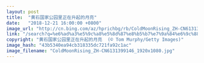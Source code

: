 ```yaml
---
layout: post
title:  "黄石国家公园里正在升起的月亮"
date:   "2018-12-21 16:00:00 +0800"
image_url: "http://cn.bing.com/az/hprichbg/rb/ColdMoonRising_ZH-CN6131399146_1920x1080.jpg"
link: "/search?q=%e6%ad%a3%e5%9c%a8%e5%8d%87%e8%b5%b7%e7%9a%84%e6%9c%88%e4%ba%ae+&form=hpcapt&mkt=zh-cn"
copyright: "黄石国家公园里正在升起的月亮  (© Tom Murphy/Getty Images)"
image_hash: "43b5340ea94cb318335dc721fa92c1ac"
image_filename: "ColdMoonRising_ZH-CN6131399146_1920x1080.jpg"
---
```

